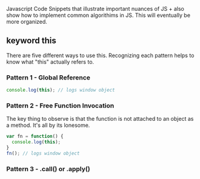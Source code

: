 Javascript Code Snippets that illustrate important nuances of JS + also show how to implement common algorithims in JS. This will eventually be more organized.

## keyword this

There are five different ways to use this. Recognizing each pattern helps to know what "this" actually refers to.

### Pattern 1 - Global Reference
```javascript
console.log(this); // logs window object
```

### Pattern 2 - Free Function Invocation
The key thing to observe is that the function is not attached to an object as a method. It's all by its lonesome.
```javascript
var fn = function() {
  console.log(this);
}
fn(); // logs window object
```

### Pattern 3 - .call() or .apply()
